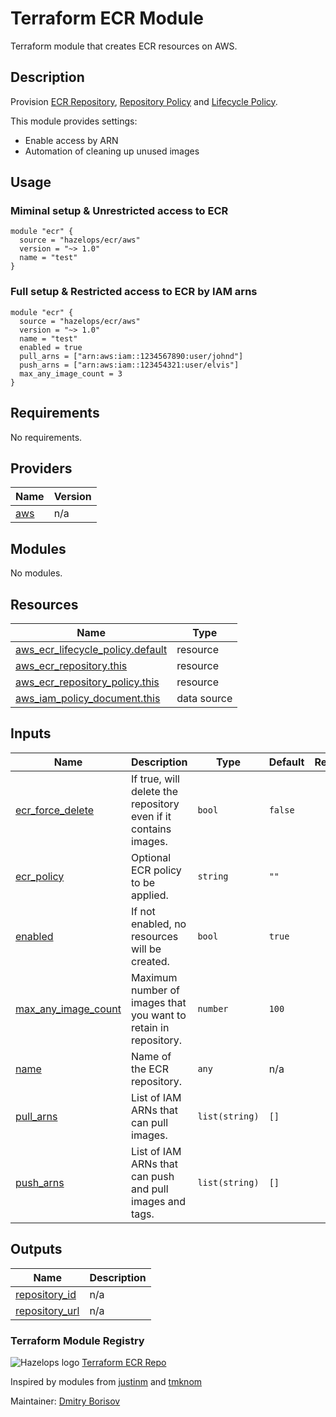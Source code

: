 # Terraform ECR Module



Terraform module that creates ECR resources on AWS.


## Description

Provision [ECR Repository](https://docs.aws.amazon.com/AmazonECR/latest/userguide/Repositories.html),
[Repository Policy](https://docs.aws.amazon.com/AmazonECR/latest/userguide/RepositoryPolicies.html) and
[Lifecycle Policy](https://docs.aws.amazon.com/AmazonECR/latest/userguide/LifecyclePolicies.html).

This module provides settings:

- Enable access by ARN
- Automation of cleaning up unused images

## Usage

### Miminal setup & Unrestricted access to ECR

```hcl
module "ecr" {
  source = "hazelops/ecr/aws"
  version = "~> 1.0"
  name = "test"
}
```

### Full setup & Restricted access to ECR by IAM arns

```hcl
module "ecr" {
  source = "hazelops/ecr/aws"
  version = "~> 1.0"
  name = "test"
  enabled = true
  pull_arns = ["arn:aws:iam::1234567890:user/johnd"]
  push_arns = ["arn:aws:iam::123454321:user/elvis"]
  max_any_image_count = 3
}
```


## Requirements

No requirements.

## Providers

| Name | Version |
|------|---------|
| <a name="provider_aws"></a> [aws](#provider\_aws) | n/a |

## Modules

No modules.

## Resources

| Name | Type |
|------|------|
| [aws_ecr_lifecycle_policy.default](https://registry.terraform.io/providers/hashicorp/aws/latest/docs/resources/ecr_lifecycle_policy) | resource |
| [aws_ecr_repository.this](https://registry.terraform.io/providers/hashicorp/aws/latest/docs/resources/ecr_repository) | resource |
| [aws_ecr_repository_policy.this](https://registry.terraform.io/providers/hashicorp/aws/latest/docs/resources/ecr_repository_policy) | resource |
| [aws_iam_policy_document.this](https://registry.terraform.io/providers/hashicorp/aws/latest/docs/data-sources/iam_policy_document) | data source |

## Inputs

| Name | Description | Type | Default | Required |
|------|-------------|------|---------|:--------:|
| <a name="input_ecr_force_delete"></a> [ecr\_force\_delete](#input\_ecr\_force\_delete) | If true, will delete the repository even if it contains images. | `bool` | `false` | no |
| <a name="input_ecr_policy"></a> [ecr\_policy](#input\_ecr\_policy) | Optional ECR policy to be applied. | `string` | `""` | no |
| <a name="input_enabled"></a> [enabled](#input\_enabled) | If not enabled, no resources will be created. | `bool` | `true` | no |
| <a name="input_max_any_image_count"></a> [max\_any\_image\_count](#input\_max\_any\_image\_count) | Maximum number of images that you want to retain in repository. | `number` | `100` | no |
| <a name="input_name"></a> [name](#input\_name) | Name of the ECR repository. | `any` | n/a | yes |
| <a name="input_pull_arns"></a> [pull\_arns](#input\_pull\_arns) | List of IAM ARNs that can pull images. | `list(string)` | `[]` | no |
| <a name="input_push_arns"></a> [push\_arns](#input\_push\_arns) | List of IAM ARNs that can push and pull images and tags. | `list(string)` | `[]` | no |

## Outputs

| Name | Description |
|------|-------------|
| <a name="output_repository_id"></a> [repository\_id](#output\_repository\_id) | n/a |
| <a name="output_repository_url"></a> [repository\_url](#output\_repository\_url) | n/a |

### Terraform Module Registry

![Hazelops logo](https://avatars0.githubusercontent.com/u/63737915?s=25&v=4) [Terraform ECR Repo
](https://registry.terraform.io/modules/hazelops/ecr/aws)

Inspired by modules from [justinm](https://registry.terraform.io/modules/justinm) and [tmknom](https://registry.terraform.io/modules/tmknom)

Maintainer: [Dmitry Borisov](https://github.com/kobrikx)
